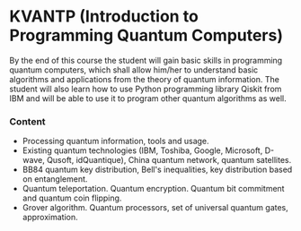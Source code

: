 # KVANTP (Introduction to Programming Quantum Computers)
By the end of this course the student will gain basic skills in programming quantum computers, which shall allow him/her to understand basic algorithms and applications from the theory of quantum information. The student will also learn how to use Python programming library Qiskit from IBM and will be able to use it to program other quantum algorithms as well.

### Content
* Processing quantum information, tools and usage.
* Existing quantum technologies (IBM, Toshiba, Google, Microsoft, D-wave, Qusoft, idQuantique), China quantum network, quantum satellites.
* BB84 quantum key distribution, Bell's inequalities, key distribution based on entanglement.
* Quantum teleportation. Quantum encryption. Quantum bit commitment and quantum coin flipping.
* Grover algorithm. Quantum processors, set of universal quantum gates, approximation.

